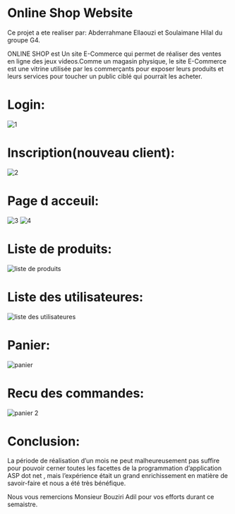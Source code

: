 # Online Shop Website 

Ce projet a ete realiser par: Abderrahmane Ellaouzi et Soulaimane Hilal du groupe G4.

ONLINE SHOP est Un site E-Commerce qui permet de réaliser des ventes en ligne des jeux videos.Comme un magasin physique, le site E-Commerce est une vitrine utilisée par les commerçants pour exposer leurs produits et leurs services pour toucher un public ciblé qui pourrait les acheter.

# Login: 
![1 ](https://user-images.githubusercontent.com/107000262/220225273-f15ca5bb-a1d3-43fb-a33d-c60ec1617055.png)

# Inscription(nouveau client):
![2](https://user-images.githubusercontent.com/107000262/220225492-0fd2dc1e-e404-4ca2-80b4-75d7675ac1e9.png)

# Page d acceuil:
![3](https://user-images.githubusercontent.com/107000262/220225630-5ed294b0-aa08-49d2-8d8d-5e268ecd0583.png)
![4](https://user-images.githubusercontent.com/107000262/220226614-e3fffe83-97ba-47b2-b79a-08cba9a445de.png)


# Liste de produits:
![liste de produits ](https://user-images.githubusercontent.com/107000262/220226896-d361ad19-f769-4ca5-83dd-7541d75fa8b3.png)


# Liste des utilisateures:
![liste des utilisateures ](https://user-images.githubusercontent.com/107000262/220227107-9a94f82c-67e6-4c4a-be20-21c4ac2420fd.png)


# Panier:
![panier ](https://user-images.githubusercontent.com/107000262/220227302-6b7ac96c-ca2a-4bc6-885d-a5427d98e7e7.png)


# Recu des commandes:
![panier 2 ](https://user-images.githubusercontent.com/107000262/220227338-1ccab2c8-0f8c-4069-95fc-417a5225fb56.png)


# Conclusion:
La période de réalisation d’un mois ne peut malheureusement pas suffire pour pouvoir cerner toutes les facettes de la programmation d’application ASP dot net , mais l’expérience était un grand enrichissement en matière de savoir-faire et nous a été très bénéfique.

Nous vous remercions Monsieur Bouziri Adil pour vos efforts durant ce semaistre.













